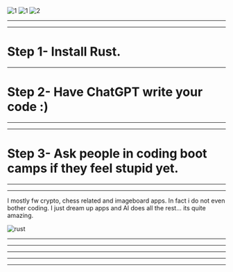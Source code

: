 ![1](https://github.com/user-attachments/assets/2328cde6-b47f-4efc-978b-9c331dfefb94)
![1](https://github.com/user-attachments/assets/3695a732-502d-408d-865e-ebdcff7c9216)
![2](https://github.com/user-attachments/assets/da346cb4-458a-4803-8e4a-bca0c5842cfc)

-----------------------------------------------------------
-----------------------------------------------------------
# Step 1- Install Rust. 


-----------------------------------------------------------
# Step 2- Have ChatGPT write your code :) 

 
-----------------------------------------------------------
-----------------------------------------------------------
# Step 3- Ask people in coding boot camps if they feel stupid yet. 


-----------------------------------------------------------
-----------------------------------------------------------
 I mostly fw crypto, chess related and imageboard apps. In fact
 i do not even bother coding. I just dream up apps and AI does all 
 the rest... its quite amazing. 








![rust](https://github.com/user-attachments/assets/4788eba0-1db7-4dc9-a675-a8478e0c9e10)


-----------------------------------------------------------
-----------------------------------------------------------




-----------------------------------------------------------
-----------------------------------------------------------
-----------------------------------------------------------
